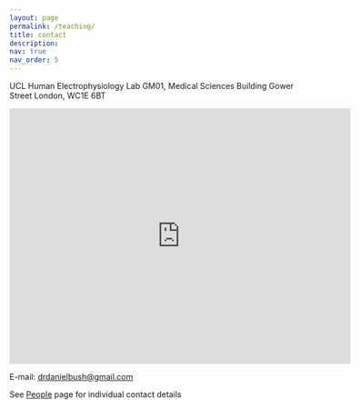 ```yaml
---
layout: page
permalink: /teaching/
title: contact
description:
nav: true
nav_order: 5
---
```


UCL Human Electrophysiology Lab
GM01, Medical Sciences Building
Gower Street
London, WC1E 6BT

<iframe src="https://www.google.com/maps/embed?pb=!1m14!1m8!1m3!1d9929.776598793605!2d-0.1326081!3d51.523413!3m2!1i1024!2i768!4f13.1!3m3!1m2!1s0x48761b2f0df70dd5%3A0x67c8c9866470780e!2sMedical%20Sciences%20Building%20UCL!5e0!3m2!1sen!2suk!4v1680034168282!5m2!1sen!2suk" width="600" height="450" style="border:0;" allowfullscreen="" loading="lazy" referrerpolicy="no-referrer-when-downgrade"></iframe>

E-mail: [drdanielbush@gmail.com](mailto:drdanielbush@gmail.com)

See [People](/projects) page for individual contact details
